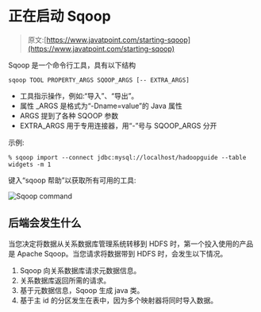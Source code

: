 # 正在启动 Sqoop

> 原文:[https://www.javatpoint.com/starting-sqoop](https://www.javatpoint.com/starting-sqoop)

Sqoop 是一个命令行工具，具有以下结构

```
sqoop TOOL PROPERTY_ARGS SQOOP_ARGS [-- EXTRA_ARGS]

```

*   工具指示操作，例如:“导入”、“导出”。
*   属性 _ARGS 是格式为“-Dname=value”的 Java 属性
*   ARGS 提到了各种 SQOOP 参数
*   EXTRA_ARGS 用于专用连接器，用“-”号与 SQOOP_ARGS 分开

示例:

```
% sqoop import --connect jdbc:mysql://localhost/hadoopguide --table widgets -m 1

```

键入“sqoop 帮助”以获取所有可用的工具:

![Sqoop command](../Images/0f6a109ec9e9945a1ff09d15ad412221.png)

## 后端会发生什么

当您决定将数据从关系数据库管理系统转移到 HDFS 时，第一个投入使用的产品是 Apache Sqoop。当您请求将数据带到 HDFS 时，会发生以下情况。

1.  Sqoop 向关系数据库请求元数据信息。
2.  关系数据库返回所需的请求。
3.  基于元数据信息，Sqoop 生成 java 类。
4.  基于主 id 的分区发生在表中，因为多个映射器将同时导入数据。